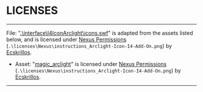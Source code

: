 # LICENSES

---

File: "[.\interface\I4IconArclight\icons.swf](https://www.nexusmods.com/skyrimspecialedition/mods/92733)" is adapted from the assets listed below, and is licensed under [Nexus Permissions](https://www.nexusmods.com/skyrimspecialedition/mods/92733) (`.\licenses\Nexus\instructions_Arclight-Icon-I4-Add-On.png`) by [Ecskrillos](https://www.nexusmods.com/users/22016239).

- Asset: "[magic_arclight](https://www.nexusmods.com/skyrimspecialedition/mods/92733)" is licensed under [Nexus Permissions](https://www.nexusmods.com/skyrimspecialedition/mods/92733) (`.\licenses\Nexus\instructions_Arclight-Icon-I4-Add-On.png`) by [Ecskrillos](https://www.nexusmods.com/users/22016239).

---
